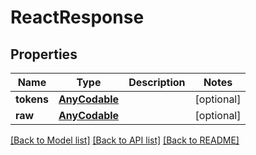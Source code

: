 # ReactResponse

## Properties
Name | Type | Description | Notes
------------ | ------------- | ------------- | -------------
**tokens** | [**AnyCodable**](.md) |  | [optional] 
**raw** | [**AnyCodable**](.md) |  | [optional] 

[[Back to Model list]](../README.md#documentation-for-models) [[Back to API list]](../README.md#documentation-for-api-endpoints) [[Back to README]](../README.md)


